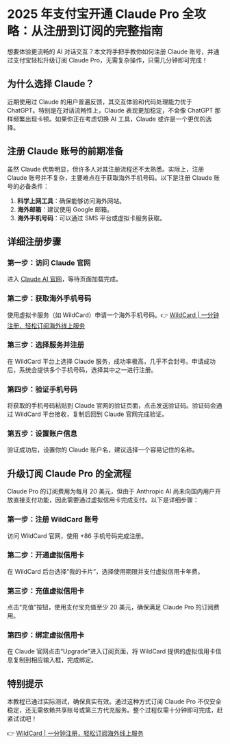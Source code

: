 # 2025 年支付宝开通 Claude Pro 全攻略：从注册到订阅的完整指南

想要体验更流畅的 AI 对话交互？本文将手把手教你如何注册 Claude 账号，并通过支付宝轻松升级订阅 Claude Pro，无需复杂操作，只需几分钟即可完成！

## 为什么选择 Claude？

近期使用过 Claude 的用户普遍反馈，其交互体验和代码处理能力优于 ChatGPT。特别是在对话流畅性上，Claude 表现更加稳定，不会像 ChatGPT 那样频繁出现卡顿。如果你正在考虑切换 AI 工具，Claude 或许是一个更优的选择。

## 注册 Claude 账号的前期准备

虽然 Claude 优势明显，但许多人对其注册流程还不太熟悉。实际上，注册 Claude 账号并不复杂，主要难点在于获取海外手机号码。以下是注册 Claude 账号的必备条件：

1. **科学上网工具**：确保能够访问海外网站。
2. **海外邮箱**：建议使用 Google 邮箱。
3. **海外手机号码**：可以通过 SMS 平台或虚拟卡服务获取。

## 详细注册步骤

### 第一步：访问 Claude 官网
进入 [Claude AI 官网](https://claude.ai/)，等待页面加载完成。

### 第二步：获取海外手机号码
使用虚拟卡服务（如 WildCard）申请一个海外手机号码。👉 [WildCard | 一分钟注册，轻松订阅海外线上服务](https://bbtdd.com/WildCard)

### 第三步：选择服务并注册
在 WildCard 平台上选择 Claude 服务，成功率极高，几乎不会封号。申请成功后，系统会提供多个手机号码，选择其中之一进行注册。

### 第四步：验证手机号码
将获取的手机号码粘贴到 Claude 官网的验证页面，点击发送验证码。验证码会通过 WildCard 平台接收，复制后回到 Claude 官网完成验证。

### 第五步：设置账户信息
验证成功后，设置你的 Claude 账户名，建议选择一个容易记住的名称。

## 升级订阅 Claude Pro 的全流程

Claude Pro 的订阅费用为每月 20 美元，但由于 Anthropic AI 尚未向国内用户开放直接支付功能，因此需要通过虚拟信用卡完成支付。以下是详细步骤：

### 第一步：注册 WildCard 账号
访问 WildCard 官网，使用 +86 手机号码完成注册。

### 第二步：开通虚拟信用卡
在 WildCard 后台选择“我的卡片”，选择使用期限并支付虚拟信用卡年费。

### 第三步：充值虚拟信用卡
点击“充值”按钮，使用支付宝充值至少 20 美元，确保满足 Claude Pro 的订阅费用。

### 第四步：绑定虚拟信用卡
在 Claude 官网点击“Upgrade”进入订阅页面，将 WildCard 提供的虚拟信用卡信息复制到相应输入框，完成绑定。

## 特别提示

本教程已通过实际测试，确保真实有效。通过这种方式订阅 Claude Pro 不仅安全稳定，还无需依赖共享账号或第三方代充服务。整个过程仅需十分钟即可完成，赶紧试试吧！

👉 [WildCard | 一分钟注册，轻松订阅海外线上服务](https://bbtdd.com/WildCard)